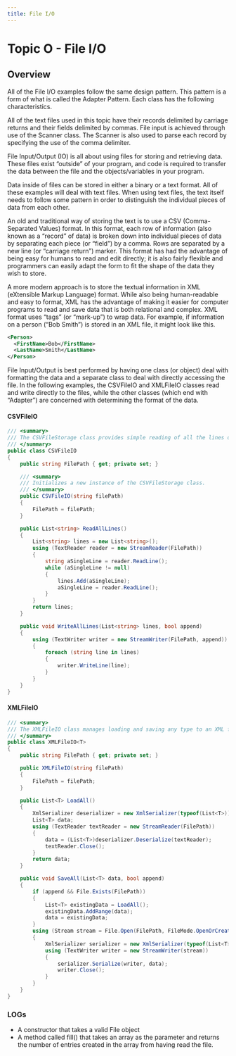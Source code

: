 ```yaml
---
title: File I/O
---
```

# Topic O - File I/O

## Overview

All of the File I/O examples follow the same design pattern. This pattern is a form of what is called the Adapter Pattern. Each class has the following characteristics.

All of the text files used in this topic have their records delimited by carriage returns and their fields delimited by commas. File input is achieved through use of the Scanner class. The Scanner is also used to parse each record by specifying the use of the comma delimiter.

File Input/Output (IO) is all about using files for storing and retrieving data. These files exist “outside” of your program, and code is required to transfer the data between the file and the objects/variables in your program.

Data inside of files can be stored in either a binary or a text format. All of these examples will deal with text files. When using text files, the text itself needs to follow some pattern in order to distinguish the individual pieces of data from each other.

An old and traditional way of storing the text is to use a CSV (Comma-Separated Values) format. In this format, each row of information (also known as a “record” of data) is broken down into individual pieces of data by separating each piece (or “field”) by a comma. Rows are separated by a new line (or “carriage return”) marker. This format has had the advantage of being easy for humans to read and edit directly; it is also fairly flexible and programmers can easily adapt the form to fit the shape of the data they wish to store.

A more modern approach is to store the textual information in XML (eXtensible Markup Language) format. While also being human-readable and easy to format, XML has the advantage of making it easier for computer programs to read and save data that is both relational and complex. XML format uses “tags” (or “mark-up”) to wrap data. For example, if information on a person (“Bob Smith”) is stored in an XML file, it might look like this.

```xml
<Person>
  <FirstName>Bob</FirstName>
  <LastName>Smith</LastName>
</Person>
```

File Input/Output is best performed by having one class (or object) deal with formatting the data and a separate class to deal with directly accessing the file. In the following examples, the CSVFileIO and XMLFileIO classes read and write directly to the files, while the other classes (which end with “Adapter”) are concerned with determining the format of the data.

#### CSVFileIO

```csharp
/// <summary>
/// The CSVFileStorage class provides simple reading of all the lines of text of a CSV (Comma-Separated-Values) file.
/// </summary>
public class CSVFileIO
{
    public string FilePath { get; private set; }

    /// <summary>
    /// Initializes a new instance of the CSVFileStorage class.
    /// </summary>
    public CSVFileIO(string filePath)
    {
        FilePath = filePath;
    }

    public List<string> ReadAllLines()
    {
        List<string> lines = new List<string>();
        using (TextReader reader = new StreamReader(FilePath))
        {
            string aSingleLine = reader.ReadLine();
            while (aSingleLine != null)
            {
                lines.Add(aSingleLine);
                aSingleLine = reader.ReadLine();
            }
        }
        return lines;
    }

    public void WriteAllLines(List<string> lines, bool append)
    {
        using (TextWriter writer = new StreamWriter(FilePath, append))
        {
            foreach (string line in lines)
            {
                writer.WriteLine(line);
            }
        }
    }
}
```

#### XMLFileIO

```csharp
/// <summary>
/// The XMLFileIO class manages loading and saving any type to an XML file.
/// </summary>
public class XMLFileIO<T>
{
    public string FilePath { get; private set; }

    public XMLFileIO(string filePath)
    {
        FilePath = filePath;
    }

    public List<T> LoadAll()
    {
        XmlSerializer deserializer = new XmlSerializer(typeof(List<T>));
        List<T> data;
        using (TextReader textReader = new StreamReader(FilePath))
        {
            data = (List<T>)deserializer.Deserialize(textReader);
            textReader.Close();
        }
        return data;
    }

    public void SaveAll(List<T> data, bool append)
    {
        if (append && File.Exists(FilePath))
        {
            List<T> existingData = LoadAll();
            existingData.AddRange(data);
            data = existingData;
        }
        using (Stream stream = File.Open(FilePath, FileMode.OpenOrCreate))
        {
            XmlSerializer serializer = new XmlSerializer(typeof(List<T>));
            using (TextWriter writer = new StreamWriter(stream))
            {
                serializer.Serialize(writer, data);
                writer.Close();
            }
        }
    }
}
```

### LOGs

* A constructor that takes a valid File object
* A method called fill() that takes an array as the parameter and returns the number of entries created in the array from having read the file.
